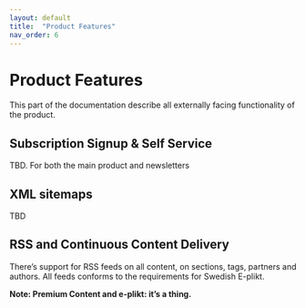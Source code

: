```yaml
---
layout: default
title:  "Product Features"
nav_order: 6
---
```


# Product Features

This part of the documentation describe all externally facing functionality of the product.

## Subscription Signup & Self Service

TBD. For both the main product and newsletters

## XML sitemaps

TBD

## RSS and Continuous Content Delivery

There’s support for RSS feeds on all content, on sections, tags, partners and authors. All feeds conforms to the requirements for Swedish E-plikt. 

**Note: Premium Content and e-plikt: it’s a thing.**
